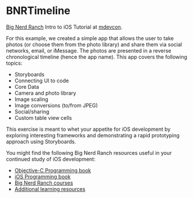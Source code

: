 BNRTimeline
===========

[Big Nerd Ranch](http://www.bignerdranch.com) Intro to iOS Tutorial at [mdevcon](http://mdevcon.com/posts/2013/01/03/bolot-kerimbaev/).

For this example, we created a simple app that allows the user to take photos (or choose them from the photo library) and share them via social networks, email, or iMessage. The photos are presented in a reverse chronological timeline (hence the app name). This app covers the following topics:

- Storyboards
- Connecting UI to code
- Core Data
- Camera and photo library
- Image scaling
- Image conversions (to/from JPEG)
- Social/sharing
- Custom table view cells

This exercise is meant to whet your appetite for iOS development by exploring interesting frameworks and demonstrating a rapid prototyping approach using Storyboards.

You might find the following Big Nerd Ranch resources useful in your continued study of iOS development:

- [Objective-C Programming book](http://www.bignerdranch.com/book/objective-c_programming_the_big_nerd_ranch_guide)
- [iOS Programming book](http://www.bignerdranch.com/book/ios_programming_the_big_nerd_ranch_guide_rd_edition_)
- [Big Nerd Ranch courses](http://www.bignerdranch.com/schedule)
- [Additional learning resources](http://learn.bignerdranch.com)
